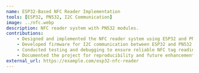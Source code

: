 ```yaml
---
name: ESP32-Based NFC Reader Implementation
tools: [ESP32, PN532, I2C Communication]
image: ../nfc.webp
description: NFC reader system with PN532 modules. 
contributions:
    - Designed and implemented the NFC reader system using ESP32 and PN532 modules.
    - Developed firmware for I2C communication between ESP32 and PN532.
    - Conducted testing and debugging to ensure reliable NFC tag reading.
    - Documented the project for reproducibility and future enhancements.
external_url: https://example.com/esp32-nfc-reader
---
```

